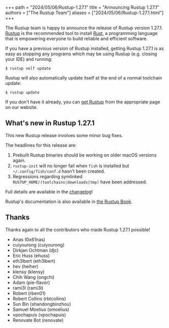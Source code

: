 +++
path = "2024/05/06/Rustup-1.27.1"
title = "Announcing Rustup 1.27.1"
authors = ["The Rustup Team"]
aliases = ["2024/05/06/Rustup-1.27.1.html"]
+++

The Rustup team is happy to announce the release of Rustup version 1.27.1.
[Rustup][install] is the recommended tool to install [Rust][rust], a programming language that is empowering everyone to build reliable and efficient software.

If you have a previous version of Rustup installed, getting Rustup 1.27.1 is as easy as stopping any programs which may be using Rustup (e.g. closing your IDE) and running:

```console
$ rustup self update
```

Rustup will also automatically update itself at the end of a normal toolchain update:

```console
$ rustup update
```

If you don't have it already, you can [get Rustup][install] from the appropriate page on our website.

[rust]: https://www.rust-lang.org
[install]: https://rustup.rs

## What's new in Rustup 1.27.1

This new Rustup release involves some minor bug fixes.

The headlines for this release are:

1. Prebuilt Rustup binaries should be working on older macOS versions again.
2. `rustup-init` will no longer fail when `fish` is installed but `~/.config/fish/conf.d` hasn't been created.
3. Regressions regarding symlinked `RUSTUP_HOME/(toolchains|downloads|tmp)` have been addressed.

Full details are available in the [changelog]!

Rustup's documentation is also available in [the Rustup Book][book].

[changelog]: https://github.com/rust-lang/rustup/blob/stable/CHANGELOG.md
[book]: https://rust-lang.github.io/rustup/

## Thanks

Thanks again to all the contributors who made Rustup 1.27.1 possible!

- Anas (0x61nas)
- cuiyourong (cuiyourong)
- Dirkjan Ochtman (djc)
- Eric Huss (ehuss)
- eth3lbert (eth3lbert)
- hev (heiher)
- klensy (klensy)
- Chih Wang (ongchi)
- Adam (pie-flavor)
- rami3l (rami3l)
- Robert (rben01)
- Robert Collins (rbtcollins)
- Sun Bin (shandongbinzhou)
- Samuel Moelius (smoelius)
- vpochapuis (vpochapuis)
- Renovate Bot (renovate)

